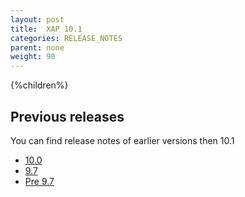 ```yaml
---
layout: post
title:  XAP 10.1
categories: RELEASE_NOTES
parent: none
weight: 90
---
```





{%children%}


## Previous releases

You can find release notes of earlier versions then 10.1



- [10.0](/xap100.html)
- [9.7](/xap97.html)
- [Pre 9.7](http://wiki.gigaspaces.com/wiki/display/RN/GigaSpaces+Release+Notes)

